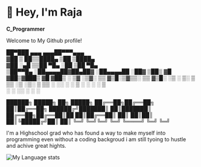 # 👋 Hey, I'm Raja

**C_Programmer**

Welcome to My Github profile! 


 ██▀███   ▄▄▄      ▄▄▄██▀▀▀▄▄▄      
▓██ ▒ ██▒▒████▄      ▒██  ▒████▄    
▓██ ░▄█ ▒▒██  ▀█▄    ░██  ▒██  ▀█▄  
▒██▀▀█▄  ░██▄▄▄▄██▓██▄██▓ ░██▄▄▄▄██ 
░██▓ ▒██▒ ▓█   ▓██▒▓███▒   ▓█   ▓██▒
░ ▒▓ ░▒▓░ ▒▒   ▓▒█░▒▓▒▒░   ▒▒   ▓▒█░
  ░▒ ░ ▒░  ▒   ▒▒ ░▒ ░▒░    ▒   ▒▒ ░
  ░░   ░   ░   ▒   ░ ░ ░    ░   ▒   
   ░           ░  ░░   ░        ░  ░
                                    

██████╗  █████╗      ██╗ █████╗ 
██╔══██╗██╔══██╗     ██║██╔══██╗
██████╔╝███████║     ██║███████║
██╔══██╗██╔══██║██   ██║██╔══██║
██║  ██║██║  ██║╚█████╔╝██║  ██║
╚═╝  ╚═╝╚═╝  ╚═╝ ╚════╝ ╚═╝  ╚═╝
                                


I'm a Highschool grad who has found a way to make myself into programming even without a coding backgroud i am still tyoing to hustle
and achive great hights.

![My Language stats](https://github-readme-stats-vercel.app/api/top-langs/?username=KingVikraman&layout=compact)
<!--
**KingVikraman/KingVikraman** is a ✨ _special_ ✨ repository because its `README.md` (this file) appears on your GitHub profile.

Here are some ideas to get you started:

- 🔭 I’m currently working on ...
- 🌱 I’m currently learning ...
- 👯 I’m looking to collaborate on ...
- 🤔 I’m looking for help with ...
- 💬 Ask me about ...
- 📫 How to reach me: ...
- 😄 Pronouns: ...
- ⚡ Fun fact: ...
-->
